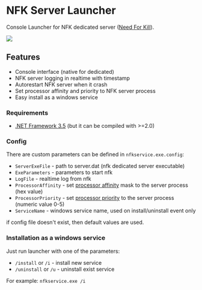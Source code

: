 NFK Server Launcher
==============

Console Launcher for NFK dedicated server ([Need For Kill](http://needforkill.ru)).

![](http://habrastorage.org/storage2/5cd/eba/5b0/5cdeba5b06d7aa5e9537c8350e33a36b.png)


## Features
* Console interface (native for dedicated)
* NFK server logging in realtime with timestamp
* Autorestart NFK server when it crash
* Set processor affinity and priority to NFK server process
* Easy install as a windows service


### Requirements
* [.NET Framework 3.5](http://www.microsoft.com/en-us/download/details.aspx?id=21) (but it can be compiled with >=2.0)



### Config

There are custom parameters can be defined in `nfkservice.exe.config`:
* `ServerExeFile` - path to server.dat (nfk dedicated server executable)
* `ExeParameters` - parameters to start nfk
* `LogFile` - realtime log from nfk
* `ProcessorAffinity` - set [processor affinity](http://bit.ly/ZWkGpM) mask to the server process (hex value)
* `ProcessorPriority` - set [processor priority](http://bit.ly/Urr7Rn) to the server process (numeric value 0-5)
* `ServiceName` - windows service name, used on install/uninstall event only

if config file doesn't exist, then default values are used.



### Installation as a windows service

Just run launcher with one of the parameters:

* `/install` or `/i` - install new service
* `/uninstall` or `/u` - uninstall exist service

For example: `nfkservice.exe /i`
